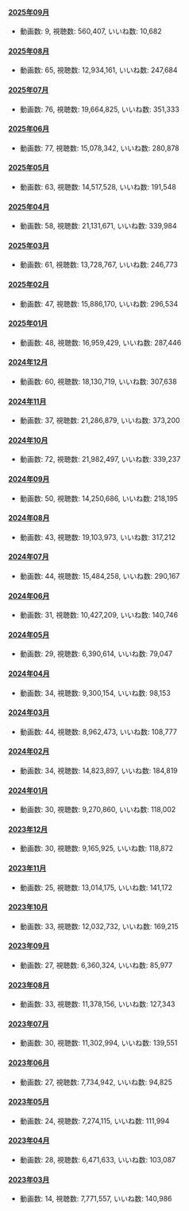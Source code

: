 #### [2025年09月](videos/202509 "wikilink")

-   動画数: 9, 視聴数: 560,407, いいね数: 10,682

#### [2025年08月](videos/202508 "wikilink")

-   動画数: 65, 視聴数: 12,934,161, いいね数: 247,684

#### [2025年07月](videos/202507 "wikilink")

-   動画数: 76, 視聴数: 19,664,825, いいね数: 351,333

#### [2025年06月](videos/202506 "wikilink")

-   動画数: 77, 視聴数: 15,078,342, いいね数: 280,878

#### [2025年05月](videos/202505 "wikilink")

-   動画数: 63, 視聴数: 14,517,528, いいね数: 191,548

#### [2025年04月](videos/202504 "wikilink")

-   動画数: 58, 視聴数: 21,131,671, いいね数: 339,984

#### [2025年03月](videos/202503 "wikilink")

-   動画数: 61, 視聴数: 13,728,767, いいね数: 246,773

#### [2025年02月](videos/202502 "wikilink")

-   動画数: 47, 視聴数: 15,886,170, いいね数: 296,534

#### [2025年01月](videos/202501 "wikilink")

-   動画数: 48, 視聴数: 16,959,429, いいね数: 287,446

#### [2024年12月](videos/202412 "wikilink")

-   動画数: 60, 視聴数: 18,130,719, いいね数: 307,638

#### [2024年11月](videos/202411 "wikilink")

-   動画数: 37, 視聴数: 21,286,879, いいね数: 373,200

#### [2024年10月](videos/202410 "wikilink")

-   動画数: 72, 視聴数: 21,982,497, いいね数: 339,237

#### [2024年09月](videos/202409 "wikilink")

-   動画数: 50, 視聴数: 14,250,686, いいね数: 218,195

#### [2024年08月](videos/202408 "wikilink")

-   動画数: 43, 視聴数: 19,103,973, いいね数: 317,212

#### [2024年07月](videos/202407 "wikilink")

-   動画数: 44, 視聴数: 15,484,258, いいね数: 290,167

#### [2024年06月](videos/202406 "wikilink")

-   動画数: 31, 視聴数: 10,427,209, いいね数: 140,746

#### [2024年05月](videos/202405 "wikilink")

-   動画数: 29, 視聴数: 6,390,614, いいね数: 79,047

#### [2024年04月](videos/202404 "wikilink")

-   動画数: 34, 視聴数: 9,300,154, いいね数: 98,153

#### [2024年03月](videos/202403 "wikilink")

-   動画数: 44, 視聴数: 8,962,473, いいね数: 108,777

#### [2024年02月](videos/202402 "wikilink")

-   動画数: 34, 視聴数: 14,823,897, いいね数: 184,819

#### [2024年01月](videos/202401 "wikilink")

-   動画数: 30, 視聴数: 9,270,860, いいね数: 118,002

#### [2023年12月](videos/202312 "wikilink")

-   動画数: 30, 視聴数: 9,165,925, いいね数: 118,872

#### [2023年11月](videos/202311 "wikilink")

-   動画数: 25, 視聴数: 13,014,175, いいね数: 141,172

#### [2023年10月](videos/202310 "wikilink")

-   動画数: 33, 視聴数: 12,032,732, いいね数: 169,215

#### [2023年09月](videos/202309 "wikilink")

-   動画数: 27, 視聴数: 6,360,324, いいね数: 85,977

#### [2023年08月](videos/202308 "wikilink")

-   動画数: 33, 視聴数: 11,378,156, いいね数: 127,343

#### [2023年07月](videos/202307 "wikilink")

-   動画数: 30, 視聴数: 11,302,994, いいね数: 139,551

#### [2023年06月](videos/202306 "wikilink")

-   動画数: 27, 視聴数: 7,734,942, いいね数: 94,825

#### [2023年05月](videos/202305 "wikilink")

-   動画数: 24, 視聴数: 7,274,115, いいね数: 111,994

#### [2023年04月](videos/202304 "wikilink")

-   動画数: 28, 視聴数: 6,471,633, いいね数: 103,087

#### [2023年03月](videos/202303 "wikilink")

-   動画数: 14, 視聴数: 7,771,557, いいね数: 140,986


